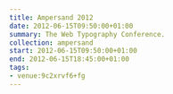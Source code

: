 ```yaml
---
title: Ampersand 2012
date: 2012-06-15T09:50:00+01:00
summary: The Web Typography Conference.
collection: ampersand
start: 2012-06-15T09:50:00+01:00
end: 2012-06-15T18:45:00+01:00
tags:
- venue:9c2xrvf6+fg
---
```

